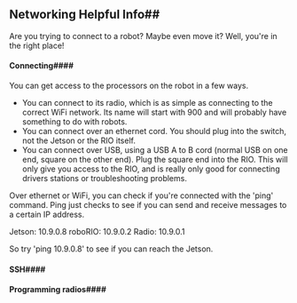 ## Networking Helpful Info## 

Are you trying to connect to a robot? Maybe even move it? Well, you're in the right place!

#### Connecting#### 
You can get access to the processors on the robot in a few ways. 
  - You can connect to its radio, which is as simple as connecting to the correct WiFi network. Its name will start with 900 and will probably have something to do with robots.
  - You can connect over an ethernet cord. You should plug into the switch, not the Jetson or the RIO itself.
  - You can connect over USB, using a USB A to B cord (normal USB on one end, square on the other end). Plug the square end into the RIO. This will only give you access to the RIO, and is really only good for connecting drivers stations or troubleshooting problems.

Over ethernet or WiFi, you can check if you're connected with the 'ping' command. Ping just checks to see if you can send and receive messages to a certain IP address.

Jetson: 10.9.0.8
roboRIO: 10.9.0.2
Radio: 10.9.0.1

So try 'ping 10.9.0.8' to see if you can reach the Jetson.

#### SSH#### 

#### Programming radios#### 